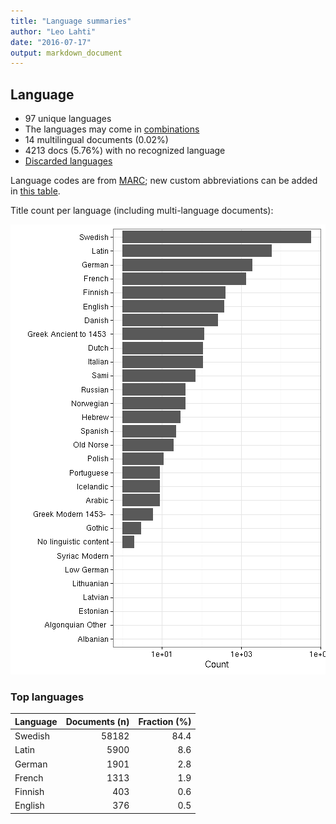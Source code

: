 ```yaml
---
title: "Language summaries"
author: "Leo Lahti"
date: "2016-07-17"
output: markdown_document
---
```


## Language

 * 97 unique languages
 * The languages may come in [combinations](output.tables/language_conversions.csv)
 * 14 multilingual documents (0.02%)  
 * 4213 docs (5.76%) with no recognized language 
 * [Discarded languages](output.tables/language_discarded.csv)

Language codes are from [MARC](http://www.loc.gov/marc/languages/language_code.html); new custom abbreviations can be added in [this table](https://github.com/rOpenGov/bibliographica/blob/master/inst/extdata/language_abbreviations.csv).

Title count per language (including multi-language documents):

![plot of chunk summarylang](figure/summarylang-1.png)


### Top languages


|Language | Documents (n)| Fraction (%)|
|:--------|-------------:|------------:|
|Swedish  |         58182|         84.4|
|Latin    |          5900|          8.6|
|German   |          1901|          2.8|
|French   |          1313|          1.9|
|Finnish  |           403|          0.6|
|English  |           376|          0.5|

